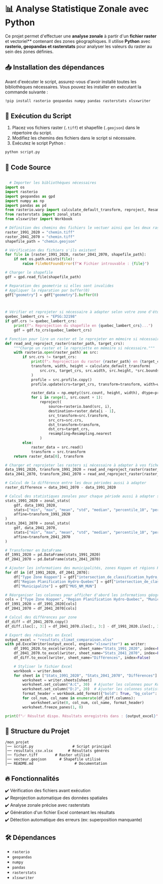 # 📊 Analyse Statistique Zonale avec Python 

Ce projet permet d'effectuer une **analyse zonale** à partir d'un **fichier raster** et vectoriel** contenant des zones géographiques. Il utilise **Python** avec **rasterio, geopandas et rasterstats** pour analyser les valeurs du raster au sein des zones définies.

## 📥 Installation des dépendances

Avant d'exécuter le script, assurez-vous d'avoir installé toutes les bibliothèques nécessaires. Vous pouvez les installer en exécutant la commande suivante :

```bash
!pip install rasterio geopandas numpy pandas rasterstats xlsxwriter
```

## 🚀 Exécution du Script

1. Placez vos fichiers raster (`.tiff`) et shapefile (`.geojson`) dans le répertoire du script.
2. Modifiez les chemins des fichiers dans le script si nécessaire.
3. Exécutez le script Python :

```bash
python script.py
```

## 📜 Code Source

```python

  # Importer les bibliothèques nécessaires
import os
import rasterio
import geopandas as gpd
import numpy as np
import pandas as pd
from rasterio.warp import calculate_default_transform, reproject, Resampling
from rasterstats import zonal_stats
from xlsxwriter import Workbook

# Définition des chemins des fichiers le vectuer ainsi que les deux raster, le programme va faire les stats pour chacun ainsi que la diff des deux 
raster_1991_2020 = "chemin.tiff"
raster_2041_2070 = "chemin.tiff"
shapefile_path = "chemin.geojson"

# Vérification des fichiers s'ils existent 
for file in [raster_1991_2020, raster_2041_2070, shapefile_path]:
    if not os.path.exists(file):
        raise FileNotFoundError(f"❌ Fichier introuvable : {file}")

# Charger le shapefile
gdf = gpd.read_file(shapefile_path)

# Reparation des geometrie si elles sont invalides
# Appliquer la réparation par buffer(0)
gdf["geometry"] = gdf["geometry"].buffer(0)



# Vérifier et reprojeter si nécessaire à adapter selon votre zone d'étude, ici pour Quebec
quebec_lambert_crs = "EPSG:32198"
if gdf.crs != quebec_lambert_crs:
    print(f"⚠️ Reprojection du shapefile en {quebec_lambert_crs}...")
    gdf = gdf.to_crs(quebec_lambert_crs)

# Fonction pour lire un raster et le reprojeter en mémoire si nécessaire
def read_and_reproject_raster(raster_path, target_crs):
    """Charge un raster et le reprojette en mémoire si nécessaire."""
    with rasterio.open(raster_path) as src:
        if src.crs != target_crs:
            print(f"⚠️ Reprojection du raster {raster_path} en {target_crs}...")
            transform, width, height = calculate_default_transform(
                src.crs, target_crs, src.width, src.height, *src.bounds
            )
            profile = src.profile.copy()
            profile.update(crs=target_crs, transform=transform, width=width, height=height)

            raster_data = np.empty((src.count, height, width), dtype=profile["dtype"])
            for i in range(1, src.count + 1):
                reproject(
                    source=rasterio.band(src, i),
                    destination=raster_data[i - 1],
                    src_transform=src.transform,
                    src_crs=src.crs,
                    dst_transform=transform,
                    dst_crs=target_crs,
                    resampling=Resampling.nearest
                )
        else:
            raster_data = src.read()
            transform = src.transform
    return raster_data[0], transform

# Charger et reprojeter les rasters si nécessaire à adapter à vos fichers 
data_1991_2020, transform_1991_2020 = read_and_reproject_raster(raster_1991_2020, quebec_lambert_crs)
data_2041_2070, transform_2041_2070 = read_and_reproject_raster(raster_2041_2070, quebec_lambert_crs)

# Calcul de la différence entre les deux périodes aussi à adapter
raster_difference = data_2041_2070 - data_1991_2020

# Calcul des statistiques zonales pour chaque période aussi à adapter selon vos besoins 
stats_1991_2020 = zonal_stats(
    gdf, data_1991_2020,
    stats=["min", "max", "mean", "std", "median", "percentile_10", "percentile_90"],
    affine=transform_1991_2020
)
stats_2041_2070 = zonal_stats(
    gdf, data_2041_2070,
    stats=["min", "max", "mean", "std", "median", "percentile_10", "percentile_90"],
    affine=transform_2041_2070
)

# Transformer en DataFrame
df_1991_2020 = pd.DataFrame(stats_1991_2020)
df_2041_2070 = pd.DataFrame(stats_2041_2070)

# Ajouter les informations des municipalités, zones Koppen et régions Hydro-Québec, à adapter selon vos besoins
for df in [df_1991_2020, df_2041_2070]:
    df["Type Zone Koppen"] = gdf["intersection_de_classification_hydro_Koppen_geojson_climate_description_fr"]
    df["Region Planification Hydro-Quebec"] = gdf["intersection_de_classification_hydro_Koppen_geojson_region de planification"]
    df["Municipalite"] = gdf["MUS_NM_MUN"]

# Réorganiser les colonnes pour afficher d'abord les informations géographiques
cols = ["Type Zone Koppen", "Region Planification Hydro-Quebec", "Municipalite"] + [col for col in df_1991_2020.columns if col not in ["Municipalite", "Type Zone Koppen", "Region Planification Hydro-Quebec"]]
df_1991_2020 = df_1991_2020[cols]
df_2041_2070 = df_2041_2070[cols]

# Calcul des différences par zone
df_diff = df_2041_2070.copy()
df_diff.iloc[:, 3:] = df_2041_2070.iloc[:, 3:] - df_1991_2020.iloc[:, 3:]

# Export des résultats en Excel
output_excel = "resultats_climat_comparaison.xlsx"
with pd.ExcelWriter(output_excel, engine="xlsxwriter") as writer:
    df_1991_2020.to_excel(writer, sheet_name="Stats_1991_2020", index=False)
    df_2041_2070.to_excel(writer, sheet_name="Stats_2041_2070", index=False)
    df_diff.to_excel(writer, sheet_name="Différences", index=False)

    # Styliser le fichier Excel
    workbook = writer.book
    for sheet in ["Stats_1991_2020", "Stats_2041_2070", "Différences"]:
        worksheet = writer.sheets[sheet]
        worksheet.set_column("A:C", 30)  # Ajuster les colonnes pour Koppen, Hydro, et Municipalité
        worksheet.set_column("D:J", 20)  # Ajuster les colonnes statistiques
        format_header = workbook.add_format({"bold": True, "bg_color": "#DDEBF7", "border": 1})
        for col_num, col_name in enumerate(df_diff.columns):
            worksheet.write(0, col_num, col_name, format_header)
        worksheet.freeze_panes(1, 0)

print(f"✅ Résultat dispo. Résultats enregistrés dans : {output_excel}")

```

## 📂 Structure du Projet

```
/mon_projet
│── script.py                  # Script principal
│── resultats_csv.xlsx       # Résultats générés
│── ficher.tiff        # Raster utilisé
│── vecteur.geojson      # Shapefile utilisé
│── README.md                   # Documentation
```

## 🔥 Fonctionnalités

✔️ Vérification des fichiers avant exécution  
✔️ Reprojection automatique des données spatiales  
✔️ Analyse zonale précise avec rasterstats  
✔️ Génération d'un fichier Excel contenant les résultats  
✔️ Détection automatique des erreurs (ex: superposition manquante)  

## 🛠 Dépendances

- `rasterio`
- `geopandas`
- `numpy`
- `pandas`
- `rasterstats`
- `xlsxwriter`

